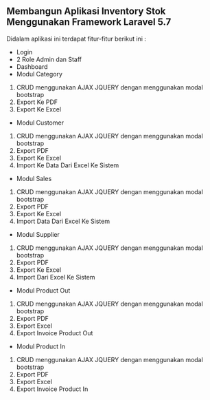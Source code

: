 ## Membangun Aplikasi Inventory Stok Menggunakan Framework Laravel 5.7 

Didalam aplikasi ini terdapat fitur-fitur berikut ini :

- Login
- 2 Role Admin dan Staff
- Dashboard
- Modul Category
1. CRUD menggunakan AJAX JQUERY dengan menggunakan modal bootstrap
2. Export Ke PDF 
3. Export Ke Excel

- Modul Customer
1. CRUD menggunakan AJAX JQUERY dengan menggunakan modal bootstrap
2. Export PDF 
3. Export Ke Excel
4. Import Ke Data Dari Excel Ke Sistem

- Modul Sales
1. CRUD menggunakan AJAX JQUERY dengan menggunakan modal bootstrap
2. Export PDF 
3. Export Ke Excel
4. Import Data Dari Excel Ke Sistem

- Modul Supplier
1. CRUD menggunakan AJAX JQUERY dengan menggunakan modal bootstrap
2. Export PDF 
3. Export Ke Excel
4. Import Dari Excel Ke Sistem

- Modul Product Out
1. CRUD menggunakan AJAX JQUERY dengan menggunakan modal bootstrap
2. Export PDF 
3. Export Excel
4. Export Invoice Product Out

- Modul Product In
1. CRUD menggunakan AJAX JQUERY dengan menggunakan modal bootstrap
2. Export PDF 
3. Export Excel
4. Export Invoice Product In 
